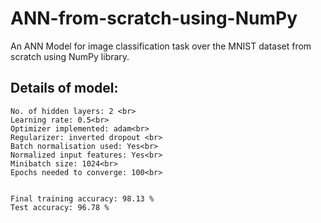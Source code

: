 # ANN-from-scratch-using-NumPy
An ANN Model for image classification task over the MNIST dataset from scratch using NumPy library.<br>
## Details of model: <br>
	No. of hidden layers: 2 <br>
	Learning rate: 0.5<br>
	Optimizer implemented: adam<br>
	Regularizer: inverted dropout <br>
	Batch normalisation used: Yes<br>
	Normalized input features: Yes<br>
	Minibatch size: 1024<br>
	Epochs needed to converge: 100<br>


	Final training accuracy: 98.13 %
	Test accuracy: 96.78 %
